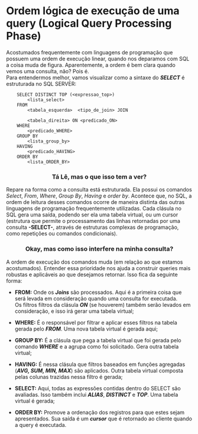 # Ordem lógica de execução de uma query (Logical Query Processing Phase)

Acostumados frequentemente com linguagens de programação que possuem uma ordem de execução linear, quando nos deparamos com SQL a coisa muda de figura. Aparentemente, a ordem é bem clara quando vemos uma consulta, não? Pois é.  
Para entendermos melhor, vamos visualizar como a sintaxe do _**SELECT**_ é estruturada no SQL SERVER:


        SELECT DISTINCT TOP (<expressao_top>)
            <lista_select>
        FROM
            <tabela_esquerda>  <tipo_de_join> JOIN      
            
            <tabela_direita> ON <predicado_ON>
        WHERE
            <predicado_WHERE>
        GROUP BY
            <lista_group_by>
        HAVING
            <predicado_HAVING>
        ORDER BY
            <lista_ORDER_BY>

### <center>  Tá Lê, mas o que isso tem a ver?

Repare na forma como a consulta está estruturada. Ela possui os comandos *Select*, *From*, *Where*, *Group By*, *Having* e *order by*. Acontece que, no SQL, a ordem de leitura desses comandos ocorre de maneira distinta das outras linguagens de programação frequentemente utilizadas. Cada clásula no SQL gera uma saída, podendo ser ela uma tabela virtual, ou um cursor (estrutura que permite o processamento das linhas retornadas por uma consulta **-SELECT-**, através de estruturas complexas de programação, como repetições ou comandos condicionais).

### <center>  Okay, mas como isso interfere na minha consulta?

A ordem de execução dos comandos muda (em relação ao que estamos acostumados). Entender essa prioridade nos ajuda a construir queries mais robustas e aplicáveis ao que desejamos retornar. Isso fica da seguinte forma:

* **FROM:** Onde os _**Joins**_ são processados. Aqui é a primeira coisa que será levada em consideração quando uma consulta for executada.  
Os filtros filtros da clásula _**ON**_ (se houverem) também serão levados em consideração, e isso irá gerar uma tabela virtual;

* **WHERE:** É o responsável por filtrar e aplicar esses filtros na tabela gerada pelo _**FROM**_. Uma nova tabela virtual é gerada aqui;

* **GROUP BY:** É a clásula que pega a tabela virtual que foi gerada pelo comando _**WHERE**_ e a agrupa como foi solicitado. Gera outra tabela virtual;

* **HAVING:** É nessa clásula que filtros baseados em funções agregadas (_**AVG, SUM, MIN, MAX**_) são aplicados. Outra tabela virtual composta pelas colunas trazidas nessa filtro é gerada;

* **SELECT:** Aqui, todas as expressões contidas dentro do SELECT são avaliadas. Isso também inclui _**ALIAS**_, _**DISTINCT**_ e _**TOP**_. Uma tabela virtual é gerada;   

* **ORDER BY:** Promove a ordenação dos registros para que estes sejam apresentados. Sua saída é um _**cursor**_ que é retornado ao cliente quando a query é executada.

